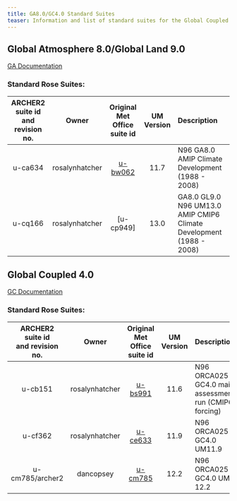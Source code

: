 ```yaml
---
title: GA8.0/GC4.0 Standard Suites
teaser: Information and list of standard suites for the Global Coupled model configuration GC4.0(GC4) and its components (Global Atmosphere 8 (GA8), Global Land 9 (GL9), Global Ocean 6 (GO6) and Global Sea Ice 8.1 (GSI8.1)).
---
```


## Global Atmosphere 8.0/Global Land 9.0

[GA Documentation](https://code.metoffice.gov.uk/trac/gmed/wiki/GADocumentation/GA8.0)

### Standard Rose Suites:

| ARCHER2 suite id <br> and revision no. | Owner | Original Met Office <br> suite id | UM Version | Description |
| :------: | :------: | :------: | :------: | :------ | 
| u-ca634 | rosalynhatcher | [u-bw062](https://code.metoffice.gov.uk/trac/gmed/wiki/GADocumentation/GAJobs/u-bw062) | 11.7 | N96 GA8.0 AMIP Climate Development (1988 - 2008) |
| u-cq166 | rosalynhatcher | [u-cp949] | 13.0 | GA8.0 GL9.0 N96 UM13.0 AMIP CMIP6 Climate Development (1988 - 2008) |


## Global Coupled 4.0

[GC Documentation](https://code.metoffice.gov.uk/trac/gmed/wiki/GCDev/GCDocumentation)

### Standard Rose Suites:

| ARCHER2 suite id <br> and revision no. | Owner | Original Met Office <br> suite id | UM Version | Description |
| :------: | :------: | :------: | :------: | :------ |
| u-cb151 | rosalynhatcher | [u-bs991](https://code.metoffice.gov.uk/trac/GA/wiki/GAJobs/u-bs991) | 11.6 | N96 ORCA025 GC4.0 main assessment run (CMIP6 forcing) |
| u-cf362 | rosalynhatcher | [u-ce633](https://code.metoffice.gov.uk/trac/GA/wiki/GAJobs/u-ce633) | 11.9 | N96 ORCA025 GC4.0 UM11.9 |
| u-cm785/archer2 | dancopsey | [u-cm785](https://code.metoffice.gov.uk/trac/GA/wiki/GAJobs/u-cm785) | 12.2 | N96 ORCA025 GC4.0 UM 12.2 |
